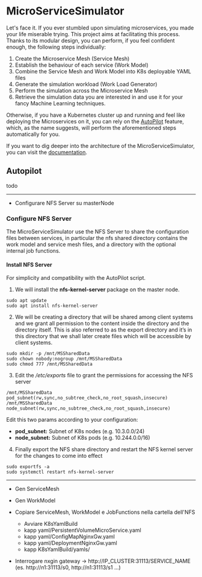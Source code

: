 # MicroServiceSimulator

Let's face it. If you ever stumbled upon simulating microservices, you made your life miserable trying.
This project aims at facilitating this process.
Thanks to its modular design, you can perform, if you feel confident enough, the following steps individually:

1. Create the Microservice Mesh (Service Mesh)
2. Establish the behaviour of each service (Work Model)
3. Combine the Service Mesh and Work Model into K8s deployable YAML files
4. Generate the simulation workload (Work Load Generator)
5. Perform the simulation across the Microservice Mesh
6. Retrieve the simulation data you are interested in and use it for your fancy Machine Learning techniques.

Otherwise, if you have a Kubernetes cluster up and running and feel like deploying the Microservices on it, you can rely on the [AutoPilot](#autopilot) feature, which, as the name suggests, will perform the aforementioned steps automatically for you.

If you want to dig deeper into the architecture of the MicroServiceSimulator, you can visit the [documentation](#PathToDocumentation).

## Autopilot
todo

---
* Configurare NFS Server su masterNode
### Configure NFS Server
The MicroServiceSimulator use the NFS Server to share the configuration files between services, in particular 
the nfs shared directory contains the work model and service mesh files, and a directory with the optional
internal job functions.

#### Install NFS Server
For simplicity and compatibility with the AutoPilot script. 
1. We will install the **nfs-kernel-server** package on the master node.
```
sudo apt update
sudo apt install nfs-kernel-server
```

2. We will be creating a directory that will be shared among client systems and we grant all permission to the 
   content inside the directory and the directory itself. 
   This is also referred to as the export directory and it’s in this directory that we shall 
   later create files which will be accessible by client systems.
```
sudo mkdir -p /mnt/MSSharedData
sudo chown nobody:nogroup /mnt/MSSharedData
sudo chmod 777 /mnt/MSSharedData
```

3. Edit the */etc/exports* file to grant the permissions for accessing the NFS server
```
/mnt/MSSharedData pod_subnet(rw,sync,no_subtree_check,no_root_squash,insecure)
/mnt/MSSharedData node_subnet(rw,sync,no_subtree_check,no_root_squash,insecure)
```
Edit this two params according to your configuration:
* **pod_subnet:** Subnet of K8s nodes (e.g. 10.3.0.0/24)
* **node_subnet:** Subnet of K8s pods (e.g. 10.244.0.0/16)

4. Finally export the NFS share directory and restart the NFS kernel server for 
   the changes to come into effect
```
sudo exportfs -a
sudo systemctl restart nfs-kernel-server
```

---
* Gen ServiceMesh
* Gen WorkModel
  
* Copiare ServiceMesh, WorkModel e JobFunctions nella cartella dell'NFS

    * Avviare K8sYamlBuild
    * kapp yaml/PersistentVolumeMicroService.yaml
    * kapp yaml/ConfigMapNginxGw.yaml
    * kapp yaml/DeploymentNginxGw.yaml
    * kapp K8sYamlBuild/yamls/

* Interrogare nxgin gateway -> http://IP_CLUSTER:31113/SERVICE_NAME (es. http://n1:31113/s0, 
  http://n1:31113/s1 ...)